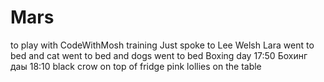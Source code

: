 # Mars
to play with CodeWithMosh training
Just spoke to Lee Welsh
Lara went to bed
and cat went to bed
and dogs went to bed
Boxing day 17:50
Бохинг даы 18:10
black crow on top of fridge
pink lollies on the table
